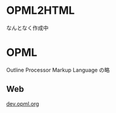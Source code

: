 OPML2HTML
=====

なんとなく作成中

# OPML

Outline Processor Markup Language の略

## Web

<a href="http://dev.opml.org/">dev.opml.org</a>
